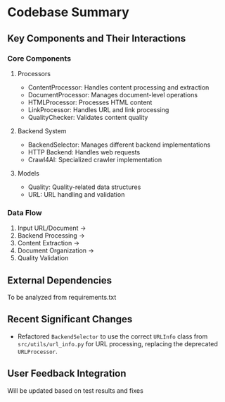 # Codebase Summary

## Key Components and Their Interactions

### Core Components
1. Processors
   - ContentProcessor: Handles content processing and extraction
   - DocumentProcessor: Manages document-level operations
   - HTMLProcessor: Processes HTML content
   - LinkProcessor: Handles URL and link processing
   - QualityChecker: Validates content quality

2. Backend System
   - BackendSelector: Manages different backend implementations
   - HTTP Backend: Handles web requests
   - Crawl4AI: Specialized crawler implementation

3. Models
   - Quality: Quality-related data structures
   - URL: URL handling and validation

### Data Flow
1. Input URL/Document → 
2. Backend Processing →
3. Content Extraction →
4. Document Organization →
5. Quality Validation

## External Dependencies
To be analyzed from requirements.txt

## Recent Significant Changes
- Refactored `BackendSelector` to use the correct `URLInfo` class from `src/utils/url_info.py` for URL processing, replacing the deprecated `URLProcessor`.

## User Feedback Integration
Will be updated based on test results and fixes